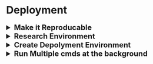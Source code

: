 <h1>Deployment</h1>

<div style="width:1000px;margin:auto">
<details><summary style='font-size:20px;font-weight:bold'>Make it Reproducable</summary></p><ul>
<li>Always remember to <b>set the SEED</b> for all environments.</li>
<li>Make sure <b>Dataset is Consistant</b> through the whole pipeline.</li>
<li>Record order of features, applied feature transformations, hyperparamters, ....</li>
</ul></p></details>
<details><summary style='font-size:20px;font-weight:bold'>Research Environment</summary></p><ul>
<li><a style="font-weight:bold"  href="./1_research_environment/02.6_ML_Pipeline_Step1-DataAnalysis.html">Data Analysis</a></li>
<li><a style="font-weight:bold"  href="./1_research_environment/02.7_ML_Pipeline_Step2-FeatureEngineering.html">Feature Engineering</a></li>
<li><a style="font-weight:bold"  href="./1_research_environment/02.8_ML_Pipeline_Step3-FeatureSelection.html">Feature Selection</a></li>
<li><a style="font-weight:bold"  href="./1_research_environment/02.9_ML_Pipeline_Step4-MachineLearningModelBuild.html">ML Building</a></li>
<li><a style="font-weight:bold"  href="./1_research_environment/02.10_ML_Pipeline-WrapUp_for_Deployment.html">Wrap up for Deployment</a></li>
</ul></p></details>

<details><summary style='font-size:20px;font-weight:bold'>Create Depolyment Environment</summary></p><ul>

<details><summary>Create Virtual Environment</summary>
inside your project, write the following:<br>
<pre><code># Create env
python -m venv &lt;name-of-env&gt;

# Activate it.
source &lt;name-of-env&gt;/bin/activate

# Install packages.
pip install ...

# Deactivate.
deactivate
</code></pre>
</details>

<details><summary>Create Requirment file</summary>
<pre><code># Create the file.
touch requirements.txt
# Then add packages manually.

# Add them automatically.
pip freeze &gt; requirements.txt

# Install libraries in requirments file.
pip install -r requirements.txt 
</code></pre>
</details>

<details><summary>Python Convetions</summary>
<pre><code># Type Hints.
import typing as t

def add_two_integers(first: int, second: t.Optional[int]=None) -&gt; int:
    """Sum two numbers"""
    result = first
    if second is not None:
        result = first + second
    return result
</code></pre>

<pre><code># Forcing Key Word Arguments (kwargs).
def my_function(*, foo):
    pass

# When calling this funciton, we have to name foo:
my_function(foo="bar")
</code></pre>
</details>

<details><summary>Add your ML pipeline</summary>
Make sure to follow the commit from this <a href="https://github.com/MosaabMuhammed/deploying-machine-learning-models/tree/53bc67c6a94e01f3fdaf05cbfa2b49465a0c7a1f">link</a> and make sure to make them 2 folders together with the same name.
<pre><code># Add your pipeline package to PYTHONPATH
$ export PYTHONPATH="$PYTHONPATH:path/to/your/pipeline/first_package_folder_name/"
</code></pre>
</details>

<details><summary>Add Tests</summary>
Make sure to follow the commit from this <a href="https://github.com/MosaabMuhammed/deploying-machine-learning-models/tree/53bc67c6a94e01f3fdaf05cbfa2b49465a0c7a1f">link</a>
<pre><code>
$ pytest packages/regression_model/tests -W ignore:DeprecationWarning
</code></pre>

<pre><code># Example of test function
import math

from regression_model.predict import make_prediction
from regression_model.processing.data_management import load_dataset

def test_make_single_prediction():
    # Given
    test_data = load_dataset(file_name='test.csv')
    single_test_json = test_data[0:1].to_json(orient='records')

    # When
    subject = make_prediction(input_data=single_test_json)

    # Then
    assert subject is not None
    assert isinstance(subject.get("predictions")[0], float)
    assert math.ceil(subject.get("predictions")[0]) == 112476
</code></pre>
</details>

<details><summary>Add Emojis to your git commits [side-note]</summary>
Check <a href="https://gist.github.com/parmentf/035de27d6ed1dce0b36a">possible emojis</a>
<pre><code>https://gist.github.com/parmentf/035de27d6ed1dce0b36a

# First install emojify to allow emojis in the terminal.
$ sudo sh -c "curl https://raw.githubusercontent.com/mrowa44/emojify/master/emojify -o /usr/local/bin/emojify && chmod +x /usr/local/bin/emojify"

# Add commit
git commit -am ":tada: Initial Commit :tada:"

# Show emojis in the terminal
git log --oneline --color | emojify | less -r
git log | emojify
</code></pre>
</details>

<details><summary>Version</summary>
<pre><code>3.1.12
Major.Minor.Batch
</code></pre>
</details>

<details><summary>Package your code</summary>
Make sure to create the following files:<ul>
<li>MANIFEST.in: contains which files to be included in the package</li>
<li>requirements.txt</li>
<li>setup.py</li>
<li>README.md</li></ul>
<pre><code># Then write the following commands.
# This command to install the requirements.
pip install -r packages/regression_model/requirements.txt

# Then create the distribution & wheel.
python packages/regression_model/setup.py sdist bdist_wheel

# Then pip install your package locally, to see if working.
pip install -e packages/regression_model
</code></pre>
</details>

<details><summary>Startup Command on Azure</summary>
<pre><code>export INTENT_CLF_PACKAGE="/home/site/repository/packages/intent_clf"
export ML_API_PACKAGE="`/home/site/repository/packages/ml_api"
export PYTHONPATH="$PYTHONPATH:$ML_API_PACKAGE"
pip install -e $INTENT_CLF_PACKAGE
gunicorn -w 4 -k uvicorn.workers.UvicornWorker packages.ml_api.run:application --timeout 400
</code></pre>
</details>

</ul></p></details>

<details><summary style='font-size:20px;font-weight:bold'>Run Multiple cmds at the background</summary></p><ul>
Example, one command that you are using multi-processing workers to handle your backend, and another one to make the frontend server up and running.<br>
We are going to accomplish that with <b>supervisor</b> python package.
<h4>Local environment</h4>
<pre><code>
# This file is called "supervisord.local.conf"
# Change the pathes, and remove what is not needed.
[supervisord]
loglevel=info
logfile=/tmp/supervisord.log
#environment=data_storage="firestore",blob_storage="cloudstorage",blob_storage_bucket="blob_storage_bucket",GOOGLE_APPLICATION_CREDENTIALS="/vagrant/service_account.json"


[unix_http_server]
file=/tmp/supervisor.sock
# username=admin
# password=ndfu48f77husnmdf45bBSu89

[rpcinterface:supervisor]
supervisor.rpcinterface_factory = supervisor.rpcinterface:make_main_rpcinterface

[supervisorctl]
serverurl=unix:///tmp/supervisor.sock

[program:be]
priority=300
stdout_logfile=/tmp/ingestbeout.log
stderr_logfile=/tmp/ingestbeerr.log
command=/home/vagrant/venv/bin/ingestiond --no_persistence --iproc_num 1 --oproc_num 2 --agg_cache_size 10
autostart=true
autorestart=true
stopwaitsecs = 60

[program:fe]
priority=200
stdout_logfile=/dev/stdout
stderr_logfile=/dev/stderr
command=/home/vagrant/venv/bin/gunicorn -b "0.0.0.0:8000" -w 1 -k uvicorn.workers.UvicornWorker ingest.frontend:app
autostart=true
autorestart=true
stopwaitsecs = 30

[program:web]
priority=200
stdout_logfile=/dev/stdout
stderr_logfile=/dev/stderr
command=/home/vagrant/venv/bin/gunicorn -b "0.0.0.0:8080" -w 1 "web.main:create_app()"
autostart=true
autorestart=true
stopwaitsecs = 30

[group:ingest]
programs=fe,be
</code></pre>


Commands to use:
<pre><code>
# Must run first command to refer to the supervisord.local.conf that you have configured.
supervisord -c supervisord.local.conf

# see them running by htop, type "t" to see the actual commands.
htop

# See the status of the running dieamans
supervisorctl -c supervisord.local.conf status

# Run the interactive model by supervisorctl
supervisorctl -c supervisord.local.conf
# ? -> see the available options.
# status all -> see the status of the commands.

# Stop the dieamon from running
supervisorctl -c supervisord.local.conf stop all

# Start running the dieamans
supervisorctl -c supervisord.local.conf start all

# Check the last 30 lines in the log.
tail -n 30 /tmp/ingestbeerr.log
</code></pre>
</ul></p></details>
</div>